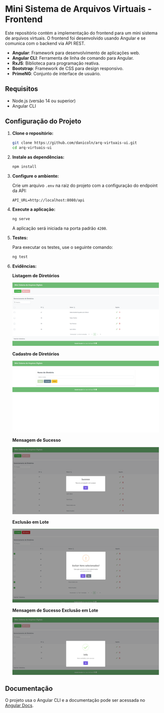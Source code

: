 # Mini Sistema de Arquivos Virtuais - Frontend

Este repositório contém a implementação do frontend para um mini sistema de arquivos virtuais. O frontend foi desenvolvido usando Angular e se comunica com o backend via API REST.

- **Angular**: Framework para desenvolvimento de aplicações web.
- **Angular CLI**: Ferramenta de linha de comando para Angular.
- **RxJS**: Biblioteca para programação reativa.
- **Bootstrap**: Framework de CSS para design responsivo.
- **PrimeNG**: Conjunto de interface de usuário.

## Requisitos

- Node.js (versão 14 ou superior)
- Angular CLI

## Configuração do Projeto

1. **Clone o repositório:**
    ```bash
    git clone https://github.com/danicoln/arq-virtuais-ui.git
    cd arq-virtuais-ui
    ```

2. **Instale as dependências:**
    ```bash
    npm install
    ```

3. **Configure o ambiente:**

    Crie um arquivo `.env` na raiz do projeto com a configuração do endpoint da API:

    ```env
    API_URL=http://localhost:8080/api
    ```

4. **Execute a aplicação:**
    ```bash
    ng serve
    ```

    A aplicação será iniciada na porta padrão `4200`. 

5. **Testes:**

    Para executar os testes, use o seguinte comando:

    ```bash
    ng test
    ```

6. **Evidências:**

    **Listagem de Diretórios**

    ![Listagem de Diretórios](assets/listagem.png)

    **Cadastro de Diretórios**

    ![Cadastro de Diretórios](assets/cadastro.png)

    **Mensagem de Sucesso**

    ![alt text](assets/msg-sucesso.png)

    **Exclusão em Lote**

    ![Exclusão em Lote](assets/exclusao-lote.png)

    **Mensagem de Sucesso Exclusão em Lote**

    ![Mensagem de Sucesso Exclusão em Lote](assets/msg-sucesso-lote.png)

## Documentação

O projeto usa o Angular CLI e a documentação pode ser acessada no [Angular Docs](https://angular.io/docs).
